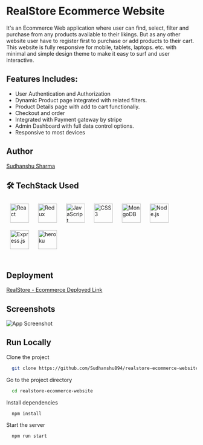 
# RealStore Ecommerce Website

It's an Ecommerce Web application where user can find, select, filter and purchase from any products available to their likings. But as any other website user have to register first to purchase or add products to their cart. This website is fully responsive for mobile, tablets, laptops. etc. with minimal and simple design theme to make it easy to surf and user interactive.


## Features Includes: 

- User Authentication and Authorization
- Dynamic Product page integrated with related filters.
- Product Details page with add to cart functionaliy.
- Checkout and order
- Integrated with Payment gateway by stripe
- Admin Dashboard with full data control options.
- Responsive to most devices
## Author

[Sudhanshu Sharma](https://www.github.com/sudhanshu894)


## 🛠 TechStack Used

<div align="left">  
<a href="https://reactjs.org/" target="_blank"><img style="margin: 10px" src="https://profilinator.rishav.dev/skills-assets/react-original-wordmark.svg" alt="React" height="50" /></a>  
<a href="https://redux.js.org/" target="_blank"><img style="margin: 10px" src="https://profilinator.rishav.dev/skills-assets/redux-original.svg" alt="Redux" height="50" /></a>  
<a href="https://www.javascript.com/" target="_blank"><img style="margin: 10px" src="https://profilinator.rishav.dev/skills-assets/javascript-original.svg" alt="JavaScript" height="50" /></a> 
<a href="https://www.w3schools.com/css/" target="_blank"><img style="margin: 10px" src="https://profilinator.rishav.dev/skills-assets/css3-original-wordmark.svg" alt="CSS3" height="50" /></a>  
 <a href="https://www.mongodb.com/" target="_blank"><img style="margin: 10px" src="https://profilinator.rishav.dev/skills-assets/mongodb-original-wordmark.svg" alt="MongoDB" height="50" /></a>  
<a href="https://nodejs.org/" target="_blank"><img style="margin: 10px" src="https://profilinator.rishav.dev/skills-assets/nodejs-original-wordmark.svg" alt="Node.js" height="50" /></a>  
<a href="https://expressjs.com/" target="_blank"><img style="margin: 10px" src="https://profilinator.rishav.dev/skills-assets/express-original-wordmark.svg" alt="Express.js" height="50" /></a>  
<a href="https://www.heroku.com/" target="_blank"><img style="margin: 10px" src="https://media-exp1.licdn.com/dms/image/C4E0BAQGmNZMDOpmMQg/company-logo_200_200/0/1519905610801?e=2147483647&v=beta&t=y372VIX1duemyS-L8Dopqyw4zhIP-XF6liv8gSFWXyw" alt="heroku" height="50" /></a>  
</div>

<br/>

## Deployment

[RealStore - Ecommerce Deployed Link](https://samplelink.com)


## Screenshots

![App Screenshot](https://via.placeholder.com/468x300?text=App+Screenshot+Here)


## Run Locally

Clone the project

```bash
  git clone https://github.com/Sudhanshu894/realstore-ecommerce-website.git
```

Go to the project directory

```bash
  cd realstore-ecommerce-website
```

Install dependencies

```bash
  npm install
```

Start the server

```bash
  npm run start
```

